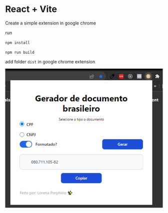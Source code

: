 # React + Vite

Create a simple extension in google chrome

run

`npm install`

`npm run build`

add folder `dist` in google chrome extension

![alt text](./src/assets/exxtension.PNG)
